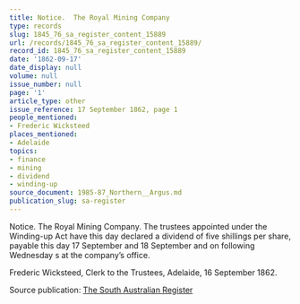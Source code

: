 ```yaml
---
title: Notice.  The Royal Mining Company
type: records
slug: 1845_76_sa_register_content_15889
url: /records/1845_76_sa_register_content_15889/
record_id: 1845_76_sa_register_content_15889
date: '1862-09-17'
date_display: null
volume: null
issue_number: null
page: '1'
article_type: other
issue_reference: 17 September 1862, page 1
people_mentioned:
- Frederic Wicksteed
places_mentioned:
- Adelaide
topics:
- finance
- mining
- dividend
- winding-up
source_document: 1985-87_Northern__Argus.md
publication_slug: sa-register
---
```


Notice.  The Royal Mining Company.  The trustees appointed under the Winding-up Act have this day declared a dividend of five shillings per share, payable this day 17 September and 18 September and on following Wednesday s at the company’s office.

Frederic Wicksteed, Clerk to the Trustees, Adelaide, 16 September 1862.

Source publication: [The South Australian Register](/publications/sa-register/)
